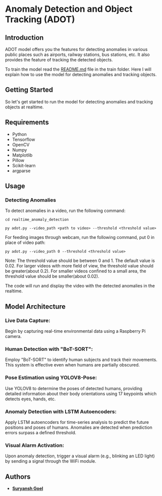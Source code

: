 # Anomaly Detection and Object Tracking (ADOT)
## Introduction
ADOT model offers you the features for detecting anomalies in various public places such as airports, railway stations, bus stations, etc. It also provides the feature of tracking the detected objects.

To train the model read the [README.md](./train/README.md) file in the train folder.
Here I will explain how to use the model for detecting anomalies and tracking objects.

## Getting Started
So let's get started to run the model for detecting anomalies and tracking objects at realtime.
## Requirements
- Python
- Tensorflow
- OpenCV
- Numpy
- Matplotlib
- Pillow
- Scikit-learn
- argparse

## Usage
### Detecting Anomalies
To detect anomalies in a video, run the following command:
```
cd realtime_anomaly_detection
```
```
py adot.py --video_path <path to video> --threshold <threshold value>
```
For feeding images through webcam, run the following command, put 0 in place of video path:
```
py adot.py --video_path 0 --threshold <threshold value>
```
Note: The threshold value should be between 0 and 1. The default value is 0.02. For larger videos with more field of view, the threshold value should be greater(about 0.2). For smaller videos confined to a small area, the threshold value should be smaller(about 0.02).

The code will run and display the video with the detected anomalies in the realtime.

## Model Architecture
### Live Data Capture: 
Begin by capturing real-time environmental data using a Raspberry Pi camera.​

### Human Detection with "BoT-SORT": 
Employ "BoT-SORT" to identify human subjects and track their movements. This system is effective even when humans are partially obscured.​

### Pose Estimation using YOLOV8-Pose: 
Use YOLOV8 to determine the poses of detected humans, providing detailed information about their body orientations using 17 keypoints which detects eyes, hands, etc.​

### Anomaly Detection with LSTM Autoencoders: 
Apply LSTM autoencoders for time-series analysis to predict the future positions and poses of humans. Anomalies are detected when prediction errors surpass a defined threshold.​

### Visual Alarm Activation: 
Upon anomaly detection, trigger a visual alarm (e.g., blinking an LED light) by sending a signal through the WiFi module.​
## Authors
* **[Suryansh Goel](www.github.com/surya2003-real)**

